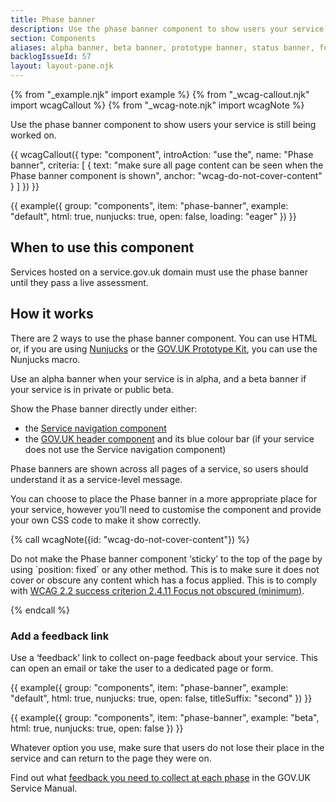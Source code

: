 ```yaml
---
title: Phase banner
description: Use the phase banner component to show users your service is still being worked on
section: Components
aliases: alpha banner, beta banner, prototype banner, status banner, feedback banner
backlogIssueId: 57
layout: layout-pane.njk
---
```


{% from "_example.njk" import example %}
{% from "_wcag-callout.njk" import wcagCallout %}
{% from "_wcag-note.njk" import wcagNote %}

Use the phase banner component to show users your service is still being worked on.

{{ wcagCallout({
  type: "component",
  introAction: "use the",
  name: "Phase banner",
  criteria: [
    {
      text: "make sure all page content can be seen when the Phase banner component is shown",
      anchor: "wcag-do-not-cover-content"
    }
  ]
}) }}

{{ example({ group: "components", item: "phase-banner", example: "default", html: true, nunjucks: true, open: false, loading: "eager" }) }}

## When to use this component

Services hosted on a service.gov.uk domain must use the phase banner until they pass a live assessment.

## How it works

There are 2 ways to use the phase banner component. You can use HTML or, if you are using [Nunjucks](https://mozilla.github.io/nunjucks/) or the [GOV.UK Prototype Kit](https://prototype-kit.service.gov.uk), you can use the Nunjucks macro.

Use an alpha banner when your service is in alpha, and a beta banner if your service is in private or public beta.

Show the Phase banner directly under either:

- the [Service navigation component](/components/service-navigation/)
- the [GOV.UK header component](/components/header/) and its blue colour bar (if your service does not use the Service navigation component)

Phase banners are shown across all pages of a service, so users should understand it as a service-level message.

You can choose to place the Phase banner in a more appropriate place for your service, however you’ll need to customise the component and provide your own CSS code to make it show correctly.

{% call wcagNote({id: "wcag-do-not-cover-content"}) %}

<p>Do not make the Phase banner component ‘sticky’ to the top of the page by using `position: fixed` or any other method. This is to make sure it does not cover or obscure any content which has a focus applied. This is to comply with <a href="https://www.w3.org/WAI/WCAG22/Understanding/focus-not-obscured-minimum.html">WCAG 2.2 success criterion 2.4.11 Focus not obscured (minimum)</a>.</p>
{% endcall %}

### Add a feedback link

Use a ‘feedback’ link to collect on-page feedback about your service. This can open an email or take the user to a dedicated page or form.

{{ example({ group: "components", item: "phase-banner", example: "default", html: true, nunjucks: true, open: false, titleSuffix: "second" }) }}

{{ example({ group: "components", item: "phase-banner", example: "beta", html: true, nunjucks: true, open: false }) }}

Whatever option you use, make sure that users do not lose their place in the service and can return to the page they were on.

Find out what [feedback you need to collect at each phase](https://www.gov.uk/service-manual/measuring-success/measuring-user-satisfaction#user-satisfaction-through-each-service-phase) in the GOV.UK Service Manual.
